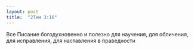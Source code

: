 ```yaml
---
layout: post
title:  "2Тим 3:16"
---
```


Все Писание богодухновенно и полезно для научения, для обличения, для исправления, для наставления в праведности